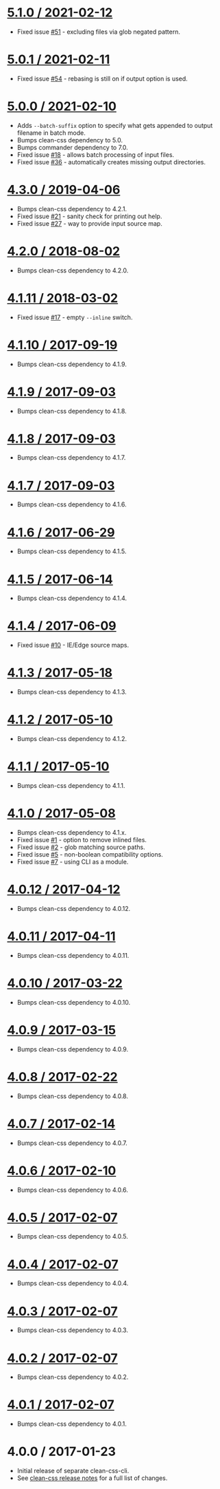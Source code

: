 [5.1.0 / 2021-02-12](https://github.com/jakubpawlowicz/clean-css-cli/compare/5.0...v5.1.0)
==================

* Fixed issue [#51](https://github.com/jakubpawlowicz/clean-css-cli/issues/51) - excluding files via glob negated pattern.

[5.0.1 / 2021-02-11](https://github.com/jakubpawlowicz/clean-css-cli/compare/v5.0.0...v5.0.1)
==================

* Fixed issue [#54](https://github.com/jakubpawlowicz/clean-css-cli/issues/54) - rebasing is still on if output option is used.

[5.0.0 / 2021-02-10](https://github.com/jakubpawlowicz/clean-css-cli/compare/4.3...v5.0.0)
==================

* Adds `--batch-suffix` option to specify what gets appended to output filename in batch mode.
* Bumps clean-css dependency to 5.0.
* Bumps commander dependency to 7.0.
* Fixed issue [#18](https://github.com/jakubpawlowicz/clean-css-cli/issues/18) - allows batch processing of input files.
* Fixed issue [#36](https://github.com/jakubpawlowicz/clean-css-cli/issues/36) - automatically creates missing output directories.

[4.3.0 / 2019-04-06](https://github.com/jakubpawlowicz/clean-css-cli/compare/4.2...v4.3.0)
==================

* Bumps clean-css dependency to 4.2.1.
* Fixed issue [#21](https://github.com/jakubpawlowicz/clean-css-cli/issues/21) - sanity check for printing out help.
* Fixed issue [#27](https://github.com/jakubpawlowicz/clean-css-cli/issues/27) - way to provide input source map.

[4.2.0 / 2018-08-02](https://github.com/jakubpawlowicz/clean-css-cli/compare/4.1...v4.2.0)
==================

* Bumps clean-css dependency to 4.2.0.

[4.1.11 / 2018-03-02](https://github.com/jakubpawlowicz/clean-css-cli/compare/v4.1.10...v4.1.11)
==================

* Fixed issue [#17](https://github.com/jakubpawlowicz/clean-css-cli/issues/17) - empty `--inline` switch.

[4.1.10 / 2017-09-19](https://github.com/jakubpawlowicz/clean-css-cli/compare/v4.1.9...v4.1.10)
==================

* Bumps clean-css dependency to 4.1.9.

[4.1.9 / 2017-09-03](https://github.com/jakubpawlowicz/clean-css-cli/compare/v4.1.8...v4.1.9)
==================

* Bumps clean-css dependency to 4.1.8.

[4.1.8 / 2017-09-03](https://github.com/jakubpawlowicz/clean-css-cli/compare/v4.1.7...v4.1.8)
==================

* Bumps clean-css dependency to 4.1.7.

[4.1.7 / 2017-09-03](https://github.com/jakubpawlowicz/clean-css-cli/compare/v4.1.6...v4.1.7)
==================

* Bumps clean-css dependency to 4.1.6.

[4.1.6 / 2017-06-29](https://github.com/jakubpawlowicz/clean-css-cli/compare/v4.1.5...v4.1.6)
==================

* Bumps clean-css dependency to 4.1.5.

[4.1.5 / 2017-06-14](https://github.com/jakubpawlowicz/clean-css-cli/compare/v4.1.4...v4.1.5)
==================

* Bumps clean-css dependency to 4.1.4.

[4.1.4 / 2017-06-09](https://github.com/jakubpawlowicz/clean-css-cli/compare/v4.1.3...v4.1.4)
==================

* Fixed issue [#10](https://github.com/jakubpawlowicz/clean-css-cli/issues/10) - IE/Edge source maps.

[4.1.3 / 2017-05-18](https://github.com/jakubpawlowicz/clean-css-cli/compare/v4.1.2...v4.1.3)
==================

* Bumps clean-css dependency to 4.1.3.

[4.1.2 / 2017-05-10](https://github.com/jakubpawlowicz/clean-css-cli/compare/v4.1.1...v4.1.2)
==================

* Bumps clean-css dependency to 4.1.2.

[4.1.1 / 2017-05-10](https://github.com/jakubpawlowicz/clean-css-cli/compare/v4.1.0...v4.1.1)
==================

* Bumps clean-css dependency to 4.1.1.

[4.1.0 / 2017-05-08](https://github.com/jakubpawlowicz/clean-css-cli/compare/4.0...v4.1.0)
==================

* Bumps clean-css dependency to 4.1.x.
* Fixed issue [#1](https://github.com/jakubpawlowicz/clean-css-cli/issues/1) - option to remove inlined files.
* Fixed issue [#2](https://github.com/jakubpawlowicz/clean-css-cli/issues/2) - glob matching source paths.
* Fixed issue [#5](https://github.com/jakubpawlowicz/clean-css-cli/issues/5) - non-boolean compatibility options.
* Fixed issue [#7](https://github.com/jakubpawlowicz/clean-css-cli/issues/7) - using CLI as a module.

[4.0.12 / 2017-04-12](https://github.com/jakubpawlowicz/clean-css-cli/compare/v4.0.11...v4.0.12)
==================

* Bumps clean-css dependency to 4.0.12.

[4.0.11 / 2017-04-11](https://github.com/jakubpawlowicz/clean-css-cli/compare/v4.0.10...v4.0.11)
==================

* Bumps clean-css dependency to 4.0.11.

[4.0.10 / 2017-03-22](https://github.com/jakubpawlowicz/clean-css-cli/compare/v4.0.9...v4.0.10)
==================

* Bumps clean-css dependency to 4.0.10.

[4.0.9 / 2017-03-15](https://github.com/jakubpawlowicz/clean-css-cli/compare/v4.0.8...v4.0.9)
==================

* Bumps clean-css dependency to 4.0.9.

[4.0.8 / 2017-02-22](https://github.com/jakubpawlowicz/clean-css-cli/compare/v4.0.7...v4.0.8)
==================

* Bumps clean-css dependency to 4.0.8.

[4.0.7 / 2017-02-14](https://github.com/jakubpawlowicz/clean-css-cli/compare/v4.0.6...v4.0.7)
==================

* Bumps clean-css dependency to 4.0.7.

[4.0.6 / 2017-02-10](https://github.com/jakubpawlowicz/clean-css-cli/compare/v4.0.5...v4.0.6)
==================

* Bumps clean-css dependency to 4.0.6.

[4.0.5 / 2017-02-07](https://github.com/jakubpawlowicz/clean-css-cli/compare/v4.0.4...v4.0.5)
==================

* Bumps clean-css dependency to 4.0.5.

[4.0.4 / 2017-02-07](https://github.com/jakubpawlowicz/clean-css-cli/compare/v4.0.3...v4.0.4)
==================

* Bumps clean-css dependency to 4.0.4.

[4.0.3 / 2017-02-07](https://github.com/jakubpawlowicz/clean-css-cli/compare/v4.0.2...v4.0.3)
==================

* Bumps clean-css dependency to 4.0.3.

[4.0.2 / 2017-02-07](https://github.com/jakubpawlowicz/clean-css-cli/compare/v4.0.1...v4.0.2)
==================

* Bumps clean-css dependency to 4.0.2.

[4.0.1 / 2017-02-07](https://github.com/jakubpawlowicz/clean-css-cli/compare/v4.0.0...v4.0.1)
==================

* Bumps clean-css dependency to 4.0.1.

4.0.0 / 2017-01-23
==================

* Initial release of separate clean-css-cli.
* See [clean-css release notes](https://github.com/jakubpawlowicz/clean-css/blob/master/History.md#400--2017-01-23) for a full list of changes.
